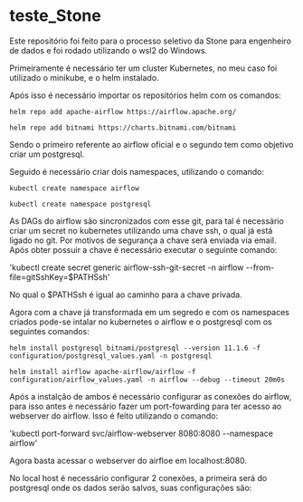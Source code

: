 # teste_Stone

Este repositório foi feito para o processo seletivo da Stone para engenheiro de dados e foi rodado utilizando o wsl2 do Windows.

Primeiramente é necessário ter um cluster Kubernetes, no meu caso foi utilizado o minikube, e o helm instalado.

Após isso é necessário importar os repositórios helm com os comandos:
   
  ```
  helm repo add apache-airflow https://airflow.apache.org/
  
  helm repo add bitnami https://charts.bitnami.com/bitnami
  ```

 Sendo o primeiro referente ao airflow oficial e o segundo tem como objetivo criar um postgresql.
 
 Seguido é necessário criar dois namespaces, utilizando o comando:
 
  ```
  kubectl create namespace airflow
  
  kubectl create namespace postgresql
   ```

As DAGs do airflow são sincronizados com esse git, para tal é necessário criar um secret no kubernetes utilizando uma chave ssh, o qual já está ligado no git. Por motivos de segurança a chave será enviada via email. Após obter possuir a chave é necessário executar o seguinte comando:

  'kubectl create secret generic airflow-ssh-git-secret -n airflow --from-file=gitSshKey=$PATHSsh'
  
No qual o $PATHSsh é igual ao caminho para a chave privada.

Agora com a chave já transformada em um segredo e com os namespaces criados pode-se intalar no kubernetes o airflow e o postgresql com os seguintes comandos:

  ```
  helm install postgresql bitnami/postgresql --version 11.1.6 -f configuration/postgresql_values.yaml -n postgresql

  helm install airflow apache-airflow/airflow -f configuration/airflow_values.yaml -n airflow --debug --timeout 20m0s
  ```
Após a instalção de ambos é necessário configurar as conexões do airflow, para isso antes e necessário fazer um port-fowarding para ter acesso ao webserver do airflow. Isso é feito utilizando o comando:

  'kubectl port-forward svc/airflow-webserver 8080:8080 --namespace airflow'

Agora basta acessar o webserver do airfloe em localhost:8080.

No local host é necessário configurar 2 conexões, a primeira será do postgresql onde os dados serão salvos, suas configurações são:
  

